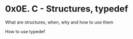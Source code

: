 # 0x0E. C - Structures, typedef



What are structures, when, why and how to use them

How to use typedef

